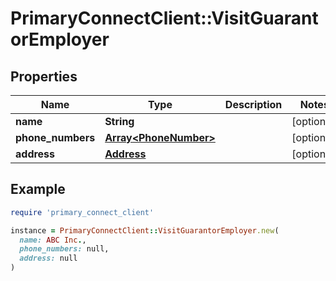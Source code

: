 # PrimaryConnectClient::VisitGuarantorEmployer

## Properties

| Name | Type | Description | Notes |
| ---- | ---- | ----------- | ----- |
| **name** | **String** |  | [optional] |
| **phone_numbers** | [**Array&lt;PhoneNumber&gt;**](PhoneNumber.md) |  | [optional] |
| **address** | [**Address**](Address.md) |  | [optional] |

## Example

```ruby
require 'primary_connect_client'

instance = PrimaryConnectClient::VisitGuarantorEmployer.new(
  name: ABC Inc.,
  phone_numbers: null,
  address: null
)
```

